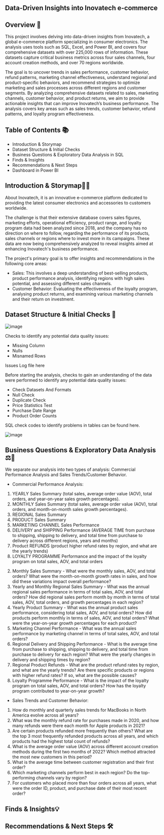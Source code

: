 ## Data-Driven Insights into Inovatech e-commerce

## Overview 📖

This project involves delving into data-driven insights from Inovatech, a global e-commerce platform specializing in consumer electronics. The analysis uses tools such as SQL, Excel, and Power BI, and covers four comprehensive datasets with over 225,000 rows of information. These datasets capture critical business metrics across four sales channels, four account creation methods, and over 70 regions worldwide.

The goal is to uncover trends in sales performance, customer behavior, refund patterns, marketing channel effectiveness, understand regional and product-specific behaviors, and recommend strategies to optimize marketing and sales processes across different regions and customer segments. By analyzing comprehensive datasets related to sales, marketing channels, customer behavior, and product returns, we aim to provide actionable insights that can improve Inovatech’s business performance. The analysis covers key areas such as sales trends, customer behavior, refund patterns, and loyalty program effectiveness.

## Table of Contents 📚

- Introduction & Storymap
- Dataset Structure & Initial Checks
- Business Questions & Exploratory Data Analysis in SQL
- Finds & Insights
- Recommendations & Next Steps
- Dashboard in Power BI

## Introduction & Storymap📝🔎

About Inovatech, it is an innovative e-commerce platform dedicated to providing the latest consumer electronics and accessories to customers worldwide. 

The challenge is that their extensive database covers sales figures, marketing efforts, operational efficiency, product range, and loyalty program data had been analyzed since 2018, and the company has no direction on where to follow, regarding the performance of its products, sales channels or regions where to invest more in its campaigns. These data are now being comprehensively analyzed to reveal insights aimed at enhancing Inovatech's business performance.

The project's primary goal is to offer insights and recommendations in the following core areas:
- Sales: This involves a deep understanding of best-selling products, product performance analysis, identifying regions with high sales potential, and assessing different sales channels.
- Customer Behavior: Evaluating the effectiveness of the loyalty program, analysing product returns, and examining various marketing channels and their return on investment.

## Dataset Structure & Initial Checks 📑

![image](https://github.com/user-attachments/assets/6b91e9fc-03e8-47f7-b31b-b79628ce7092)

Checks to identify any potential data quality issues:
- Missing Column
- Nulls
- Misnamed Rows

Issues Log file here

Before starting the analysis, checks to gain an understanding of the data were performed to identify any potential data quality issues:
- Check Datasets And Formats
- Null Check
- Duplicate Check
- Price Statistics Test
- Purchase Date Range
- Product Order Counts

SQL check codes to identify problems in tables can be found here.

![image](https://github.com/user-attachments/assets/1c43905c-8b08-4221-b075-589a55f211e8)


## Business Questions & Exploratory Data Analysis ⚖️🎯

We separate our analysis into two types of analysis: Commercial Performance Analysis and Sales Trends/Customer Behavior.

- Commercial Performance Analysis:

1. YEARLY Sales Summary (total sales, average order value (AOV), total orders, and year-on-year sales growth percentages).
2. MONTHLY Sales Summary (total sales, average order value (AOV), total orders, and month-on-month sales growth percentages).
3. REGIONAL Sales Summary
4. PRODUCT Sales Summary
5. MARKETING CHANNEL Sales Performance
6. DELIVERY and SHIPPING Performance (AVERAGE TIME from purchase to shipping, shipping to delivery, and total time from purchase to delivery across different regions, years and months)
7. Product REFUNDS (product higher refund rates by region, and what are the yearly trends)
8. LOYALTY PROGRAMME Performance and the impact of the loyalty program on total sales, AOV, and total orders

2) Monthly Sales Summary - What were the monthly sales, AOV, and total orders? What were the month-on-month growth rates in sales, and how did these variations impact overall performance?
3) Yearly and Monthly Regional Sales Summary - What was the annual regional sales performance in terms of total sales, AOV, and total orders? How did regional sales perform month by month in terms of total sales, AOV, total orders, and growth percentages in each region?
4) Yearly Product Summary - What was the annual product sales performance, considering total sales, AOV, and total orders?
How did products perform monthly in terms of sales, AOV, and total orders?
What were the year-on-year growth percentages for each product?
5) Marketing Channel Performance - What was the annual sales performance by marketing channel in terms of total sales, AOV, and total orders?
6) Regional Delivery and Shipping Performance - What is the average time from purchase to shipping, shipping to delivery, and total time from purchase to delivery for each region? What were the yearly changes in delivery and shipping times by region?
7) Regional Product Refunds - What are the product refund rates by region, and what are the yearly trends? Are there specific products or regions with higher refund rates? If so, what are the possible causes?
8) Loyalty Programme Performance - What is the impact of the loyalty program on total sales, AOV, and total orders? How has the loyalty program contributed to year-on-year growth?

- Sales Trends and Customer Behavior:

1. How do monthly and quarterly sales trends for MacBooks in North America evolve across all years?
2. What was the monthly refund rate for purchases made in 2020, and how many refunds were there each month for Apple products in 2021?
3. Are certain products refunded more frequently than others? What are the top 3 most frequently refunded products across all years, and which products had the highest total count of refunds?
4. What is the average order value (AOV) across different account creation methods during the first two months of 2022? Which method attracted the most new customers in this period?
5. What is the average time between customer registration and their first order?
6. Which marketing channels perform best in each region? Do the top-performing channels vary by region?
7. For customers who placed more than four orders across all years, what were the order ID, product, and purchase date of their most recent order?

## Finds & Insights💡


## Recommendations & Next Steps 🛠️
